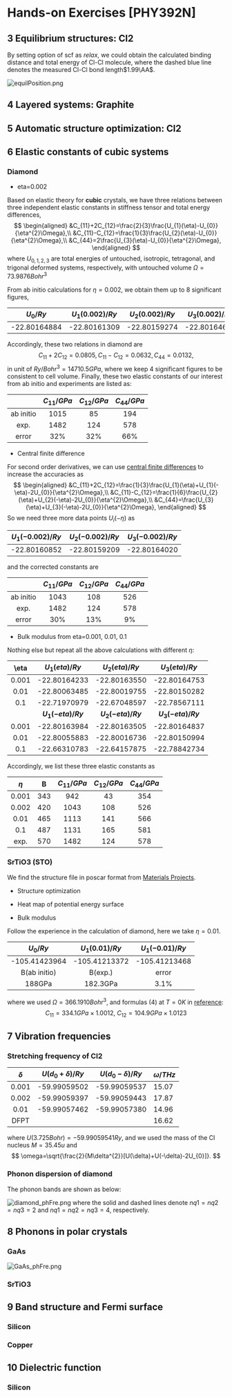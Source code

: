 # Hands-on Exercises [PHY392N]

## 3 Equilibrium structures: Cl2

By setting option of scf as *relax*, we could obtain the calculated binding distance and total energy of Cl-Cl molecule, where the dashed blue line denotes the measured Cl-Cl bond length$1.99\AA$.

![equilPosition.png](https://github.com/luokf/DFT2CmptMaterialsDesign/blob/main/QE_Hands_On/3_5_7_Cl2/equilPosition.png)

## 4 Layered systems: Graphite



## 5 Automatic structure optimization: Cl2



## 6 Elastic constants of cubic systems

### Diamond

- eta=0.002

Based on elastic theory for **cubic** crystals, we have three relations between three independent elastic constants in stiffness tensor and total energy differences,
$$
\begin{aligned}
&C_{11}+2C_{12}=\frac{2}{3}\frac{U_{1}(\eta)-U_{0}}{\eta^{2}\Omega},\\
&C_{11}-C_{12}=\frac{1}{3}\frac{U_{2}(\eta)-U_{0}}{\eta^{2}\Omega},\\
&C_{44}=2\frac{U_{3}(\eta)-U_{0}}{\eta^{2}\Omega},
\end{aligned}
$$
where $U_{0,1,2,3}$ are total energies of untouched, isotropic, tetragonal, and trigonal deformed systems, respectively, with untouched volume $\Omega=73.9876Bohr^{3}$

From ab initio calculations for $\eta=0.002$, we obtain them up to 8 significant figures,

|  $U_{0}/Ry$  | $U_{1}(0.002)/Ry$ | $U_{2}(0.002)/Ry$ | $U_{3}(0.002)/Ry$ |
| :----------: | :---------------: | :---------------: | :---------------: |
| -22.80164884 |   -22.80161309    |   -22.80159274    |   -22.80164689    |

Accordingly, these two relations in diamond are
$$
C_{11}+2C_{12}=0.0805, C_{11}-C_{12}=0.0632, C_{44}=0.0132,
$$
in unit of $Ry/Bohr^{3}=14710.5GPa$, where we keep 4 significant figures to be consistent to cell volume. Finally, these two elastic constants of our interest from ab initio and experiments are listed as:

|           | $C_{11}/GPa$ | $C_{12}/GPa$ | $C_{44}/GPa$ |
| :-------: | :----------: | :----------: | :----------: |
| ab initio |     1015     |      85      |     194      |
|   exp.    |     1482     |     124      |     578      |
|   error   |     32%      |     32%      |     66%      |

- Central finite difference

For second order derivatives, we can use [central finite differences](https://en.wikipedia.org/wiki/Finite_difference#Higher-order_differences) to increase the accuracies as
$$
\begin{aligned}
&C_{11}+2C_{12}=\frac{1}{3}\frac{U_{1}(\eta)+U_{1}(-\eta)-2U_{0}}{\eta^{2}\Omega},\\
&C_{11}-C_{12}=\frac{1}{6}\frac{U_{2}(\eta)+U_{2}(-\eta)-2U_{0}}{\eta^{2}\Omega},\\
&C_{44}=\frac{U_{3}(\eta)+U_{3}(-\eta)-2U_{0}}{\eta^{2}\Omega},
\end{aligned}
$$
So we need three more data points $U_{i}(-\eta)$ as

| $U_{1}(-0.002)/Ry$ | $U_{2}(-0.002)/Ry$ | $U_{3}(-0.002)/Ry$ |
| :----------------: | :----------------: | :----------------: |
|    -22.80160852    |    -22.80159209    |    -22.80164020    |

and the corrected constants are

|           | $C_{11}/GPa$ | $C_{12}/GPa$ | $C_{44}/GPa$ |
| :-------: | :----------: | :----------: | :----------: |
| ab initio |     1043     |     108      |     526      |
|   exp.    |     1482     |     124      |     578      |
|   error   |     30%      |     13%      |      9%      |

- Bulk modulus from eta=0.001, 0.01, 0.1

Nothing else but repeat all the above calculations with different $\eta$:

| \eta  |   $U_{1}(eta)/Ry$    |   $U_{2}(eta)/Ry$    |   $U_{3}(eta)/Ry$    |
| :---: | :------------------: | :------------------: | :------------------: |
| 0.001 |     -22.80164233     |     -22.80163550     |     -22.80164753     |
| 0.01  |     -22.80063485     |     -22.80019755     |     -22.80150282     |
|  0.1  |     -22.71970979     |     -22.67048597     |     -22.78567111     |
|       | **$U_{1}(-eta)/Ry$** | **$U_{2}(-eta)/Ry$** | **$U_{3}(-eta)/Ry$** |
| 0.001 |     -22.80163984     |     -22.80163505     |     -22.80164837     |
| 0.01  |     -22.80055883     |     -22.80016736     |     -22.80150994     |
|  0.1  |     -22.66310783     |     -22.64157875     |     -22.78842734     |

Accordingly, we list these three elastic constants as

| $\eta$ |  B   | $C_{11}/GPa$ | $C_{12}/GPa$ | $C_{44}/GPa$ |
| :----: | :--: | :----------: | :----------: | :----------: |
| 0.001  | 343  |     942      |      43      |     354      |
| 0.002  | 420  |     1043     |     108      |     526      |
|  0.01  | 465  |     1113     |     141      |     566      |
|  0.1   | 487  |     1131     |     165      |     581      |
|  exp.  | 570  |     1482     |     124      |     578      |

### SrTiO3 (STO)

We find the structure file in poscar format from [Materials Projects](https://materialsproject.org/materials/mp-5229/).

- Structure optimization



- Heat map of potential energy surface



- Bulk modulus

Follow the experience in the calculation of diamond, here we take $\eta=0.01$.

|  $U_{0}/Ry$   | $U_{1}(0.01)/Ry$ | $U_{1}(-0.01)/Ry$ |
| :-----------: | :--------------: | :---------------: |
| -105.41423964 |  -105.41213372   |   -105.41213468   |
| B(ab initio)  |     B(exp.)      |       error       |
|    188GPa     |     182.3GPa     |       3.1%        |

where we used $\Omega=366.1910Bohr^{3}$, and  formulas (4) at $T=0K$ in [reference](https://journals.aps.org/pr/abstract/10.1103/PhysRev.129.90):
$$
C_{11}=334.1GPa\times 1.0012,~
C_{12}=104.9GPa\times 1.0123
$$




## 7 Vibration frequencies

### Stretching frequency of Cl2

| $\delta$ | $U(d_{0}+\delta)/Ry$ | $U(d_{0}-\delta)/Ry$ |    $\omega/THz$   |
| :------: | :---------------: | :---------------: | ------------- |
|  0.001   |   -59.99059502    |    -59.99059537   |    15.07     |
|  0.002   |   -59.99059397    |    -59.99059443   |    17.87     |
|   0.01   |   -59.99057462    |    -59.99057380   |    14.96     |
|  DFPT    |                   |                   |    16.62     |

where $U(3.725Bohr)=-59.99059541Ry$, and we used the mass of the Cl nucleus $M=35.45u$ and
$$
\omega=\sqrt{\frac{2}{M\delta^{2}}[U(\delta)+U(-\delta)-2U_{0}]}.
$$


### Phonon dispersion of diamond

The phonon bands are shown as below:

![diamond_phFre.png](https://github.com/luokf/DFT2CmptMaterialsDesign/blob/main/QE_Hands_On/6_7_Diamond/diamond_phFre.png)
where the solid and dashed lines denote $nq1=nq2=nq3=2$ and $nq1=nq2=nq3=4$, respectively.

## 8 Phonons in polar crystals

### GaAs
![GaAs_phFre.png](https://github.com/luokf/DFT2CmptMaterialsDesign/blob/main/QE_Hands_On/8_10_GaAs/GaAs_phFre.png)


### SrTiO3



## 9 Band structure and Fermi surface

### Silicon


### Copper


## 10 Dielectric function

### Silicon